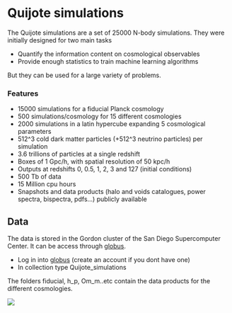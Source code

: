 # Quijote simulations
The Quijote simulations are a set of 25000 N-body simulations. They were initially designed for two main tasks
- Quantify the information content on cosmological observables
- Provide enough statistics to train machine learning algorithms

But they can be used for a large variety of problems.

### Features
- 15000 simulations for a fiducial Planck cosmology
- 500 simulations/cosmology for 15 different cosmologies
- 2000 simulations in a latin hypercube expanding 5 cosmological parameters
- 512^3 cold dark matter particles (+512^3 neutrino particles) per simulation
- 3.6 trillions of particles at a single redshift
- Boxes of 1 Gpc/h, with spatial resolution of 50 kpc/h
- Outputs at redshifts 0, 0.5, 1, 2, 3 and 127 (initial conditions)
- 500 Tb of data
- 15 Million cpu hours
- Snapshots and data products (halo and voids catalogues, power spectra, bispectra, pdfs...) publicly available

## Data
The data is stored in the Gordon cluster of the San Diego Supercomputer Center. It can be access through [globus](https://www.globus.org/). 

- Log in into [globus](https://www.globus.org/) (create an account if you dont have one)
- In collection type Quijote_simulations

The folders fiducial, h_p, Om_m..etc contain the data products for the different cosmologies.

![](https://raw.githubusercontent.com/franciscovillaescusa/Quijote-simulations/master/Sims.jpg)
